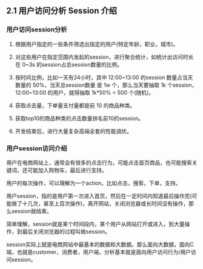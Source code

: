 ## 2.1 用户访问分析 Session 介绍
### 用户访问session分析
1. 根据用户指定的一些条件筛选出指定的用户(特定年龄，职业，城市)。

2. 对这些用户在指定范围内发起的session，进行聚合统计，如统计出访问时长在 0~3s 的session占总session数量的比例。

3. 按时间比例，比如一天有24小时，其中 12:00~13:00 的session 数量占当天数量的 50%，当天总session数量 是 1w 个，那么当天要抽取 1k 个session，12:00~13:00 的用户，就得抽取 1k*50% = 500 个(随机)。

4. 获取点击量，下单量支付量都是前 10 的商品种类。
5. 获取top10的商品种类的点击数量排名前10的session。
6. 开发结束后，进行大量复杂高端全套的性能调优。

### 用户session访问介绍
用户在电商网站上，通常会有很多的点击行为，可能点击首页商品，也可能搜索关键词，还可能加入购物车，最后进行支持。

用户的每次操作，可以理解为一个action，比如点击，搜索，下单，支持。

用户session，指的是用户第一次进入首页，然后在一定时间内知道最后操作完(可能做了十几次，甚至上百次操作)，离开网站，关闭浏览器或长时间没有操作，那么session就结束。

简单理解，session就是某个时间段内，某个用户从网站打开或进入，到大量操作，到最后关闭浏览器的过程叫做session。

session实际上就是电商网站中最基本的数据和大数据。那么面向大数据，面向C端，也就是customer，消费者，用户端，分析基本就是面向用户访问行为/用户访问session。